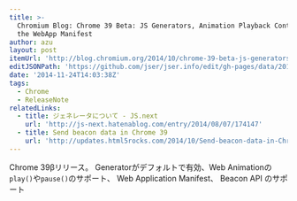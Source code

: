 ```yaml
---
title: >-
  Chromium Blog: Chrome 39 Beta: JS Generators, Animation Playback Control, and
  the WebApp Manifest
author: azu
layout: post
itemUrl: 'http://blog.chromium.org/2014/10/chrome-39-beta-js-generators-animation.html'
editJSONPath: 'https://github.com/jser/jser.info/edit/gh-pages/data/2014/11/index.json'
date: '2014-11-24T14:03:38Z'
tags:
  - Chrome
  - ReleaseNote
relatedLinks:
  - title: ジェネレータについて - JS.next
    url: 'http://js-next.hatenablog.com/entry/2014/08/07/174147'
  - title: Send beacon data in Chrome 39
    url: 'http://updates.html5rocks.com/2014/10/Send-beacon-data-in-Chrome-39'
---
```

Chrome 39βリリース。
Generatorがデフォルトで有効、Web Animationの`play()`や`pause()`のサポート、 Web Application Manifest、 Beacon API のサポート
